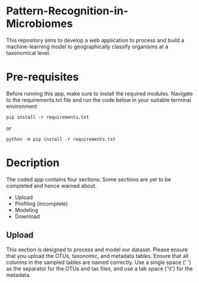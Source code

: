 # Pattern-Recognition-in-Microbiomes

This repository aims to develop a web application to process and build a machine-learning model to geographically classify organisms at a taxonomical level. 

# Pre-requisites
Before running this app, make sure to install the required modules. Navigate to the requirements.txt file and run the code below in your suitable terminal environment

```
pip install -r requirements.txt
```
or 
```
python -m pip install -r requirements.txt
```
# Decription
The coded app contains four sections. Some sections are yet to be completed and hence warned about.
- Upload
- Profiling (incomplete)
- Modeling
- Download

## Upload 
This section is designed to process and model our dataset. Please ensure that you upload the OTUs, taxonomic, and metadata tables. Ensure that all columns in the sampled tables are named correctly. Use a single space (' ') as the separator for the OTUs and tax files, and use a tab space ('\t') for the metadata.
